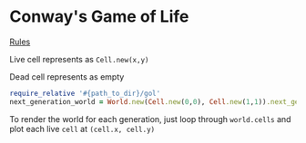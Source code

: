 Conway's Game of Life
=====================

[Rules](http://coderetreat.org/gol)

Live cell represents as `Cell.new(x,y)`

Dead cell represents as empty

```Ruby
require_relative '#{path_to_dir}/gol'
next_generation_world = World.new(Cell.new(0,0), Cell.new(1,1)).next_gen
```

To render the world for each generation, just loop through `world.cells` and plot each live `cell` at `(cell.x, cell.y)`

